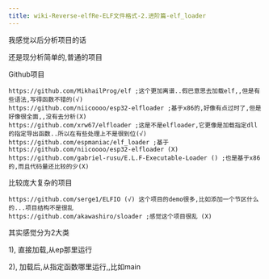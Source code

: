 ```yaml
---
title: wiki-Reverse-elfRe-ELF文件格式-2.进阶篇-elf_loader
---
```



我感觉以后分析项目的话

还是现分析简单的,普通的项目





Github项目

```
https://github.com/MikhailProg/elf ;这个更加离谱..假巴意思去加载elf,,但是有些语法,写得函数不错的(√)
https://github.com/niicoooo/esp32-elfloader ;基于x86的,好像有点过时了,但是好像很全面,,没有去分析(X)
https://github.com/xrw67/elfloader ;这是不是elfloader,它更像是加载指定dll的指定导出函数..所以在有些处理上不是很到位(√)
https://github.com/espmaniac/elf_loader ;基于https://github.com/niicoooo/esp32-elfloader (X)
https://github.com/gabriel-rusu/E.L.F-Executable-Loader () ;也是基于x86的,而且代码量还比较的少(X)
```



比较庞大复杂的项目

```
https://github.com/serge1/ELFIO (√) 这个项目的demo很多,比如添加一个节区什么的...项目结构不是很乱
https://github.com/akawashiro/sloader ;感觉这个项目很乱 (X)
```





其实感觉分为2大类

1), 直接加载,从ep那里运行

2), 加载后,从指定函数哪里运行,,比如main



 





